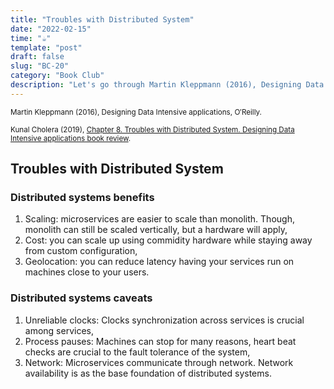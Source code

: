```yaml
---
title: "Troubles with Distributed System"
date: "2022-02-15"
time: "☕️"
template: "post"
draft: false
slug: "BC-20"
category: "Book Club"
description: "Let's go through Martin Kleppmann (2016), Designing Data Intensive applications, Chapter 8. Troubles with Distributed System"
---
```


<sub>Martin Kleppmann (2016), Designing Data Intensive applications, O′Reilly.</sub>


<sub>Kunal Cholera (2019), [Chapter 8. Troubles with Distributed System. Designing Data Intensive applications book review](hhttps://www.youtube.com/watch?v=oWKe5LL_f1E&list=PL4KdJM8LzAMecwInbBK5GJ3Anz-ts75RQ&index=8).</sub>

## Troubles with Distributed System

### Distributed systems benefits

1. Scaling: microservices are easier to scale than monolith. Though, monolith can still be scaled vertically, but a hardware will apply,
2. Cost: you can scale up using commidity hardware while staying away from custom configuration,
3. Geolocation: you can reduce latency having your services run on machines close to your users.

### Distributed systems caveats

1. Unreliable clocks: Clocks synchronization across services is crucial among services,
2. Process pauses: Machines can stop for many reasons, heart beat checks are crucial to the fault tolerance of the system,
3. Network: Microservices communicate through network. Network availability is as the base foundation of distributed systems.

